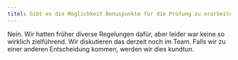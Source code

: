 ```yaml
---
titel: Gibt es die Möglichkeit Bonuspunkte für die Prüfung zu erarbeiten?
---
```


Nein. Wir hatten früher diverse Regelungen dafür, aber leider war keine so wirklich zielführend. Wir diskutieren das derzeit noch im Team. Falls wir zu einer anderen Entscheidung kommen, werden wir dies kundtun.
